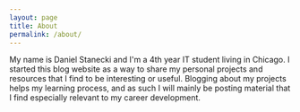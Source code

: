 ```yaml
---
layout: page
title: About
permalink: /about/
---
```


My name is Daniel Stanecki and I'm a 4th year IT student living in Chicago. I started this blog website as a way to share my personal projects and resources that I find to be interesting or useful. Blogging about my projects helps my learning process, and as such I will mainly be posting material that I find especially relevant to my career development.
